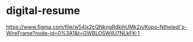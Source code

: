 # digital-resume
https://www.figma.com/file/w54ix2cQNkngRdkihUMk2n/Kopo-Ntheledi's-WireFrame?node-id=0%3A1&t=GWBLOSWilU7NLkFK-1